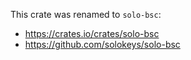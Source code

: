 This crate was renamed to `solo-bsc`:
- https://crates.io/crates/solo-bsc
- https://github.com/solokeys/solo-bsc
